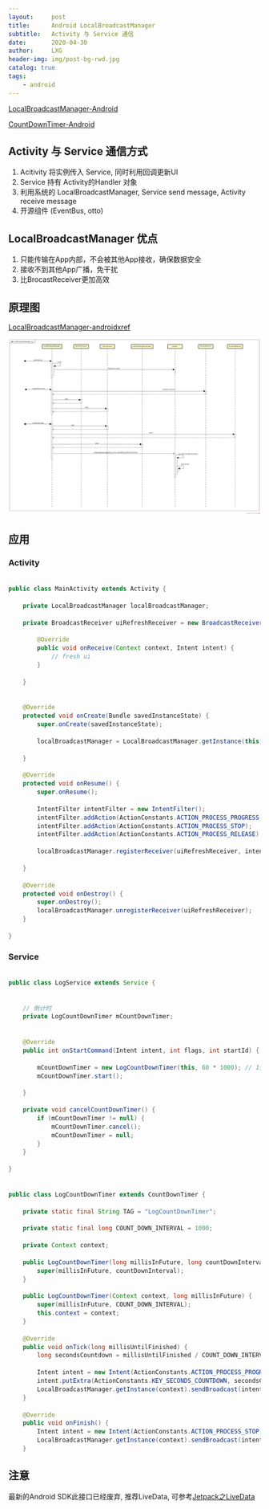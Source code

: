 ```yaml
---
layout:     post
title:      Android LocalBroadcastManager
subtitle:   Activity 与 Service 通信
date:       2020-04-30
author:     LXG
header-img: img/post-bg-rwd.jpg
catalog: true
tags:
    - android
---
```


[LocalBroadcastManager-Android](https://developer.android.google.cn/jetpack/androidx/releases/localbroadcastmanager?hl=zh-cn)

[CountDownTimer-Android](https://developer.android.google.cn/reference/android/os/CountDownTimer?hl=en)

## Activity 与 Service 通信方式

1. Acitivity 将实例传入 Service, 同时利用回调更新UI
2. Service 持有 Activity的Handler 对象
3. 利用系统的 LocalBroadcastManager, Service send message, Activity receive message
4. 开源组件 (EventBus, otto)

## LocalBroadcastManager 优点

1. 只能传输在App内部，不会被其他App接收，确保数据安全
2. 接收不到其他App广播，免干扰
3. 比BrocastReceiver更加高效

## 原理图

[LocalBroadcastManager-androidxref](http://androidxref.com/7.1.2_r36/xref/frameworks/support/core-utils/java/android/support/v4/content/LocalBroadcastManager.java)

![local_broadcast_manager](/images/local_broadcast_manager.png)

## 应用

### Activity

```java

public class MainActivity extends Activity {

    private LocalBroadcastManager localBroadcastManager;

    private BroadcastReceiver uiRefreshReceiver = new BroadcastReceiver() {

        @Override
        public void onReceive(Context context, Intent intent) {
            // fresh ui
        }

    }


    @Override
    protected void onCreate(Bundle savedInstanceState) {
        super.onCreate(savedInstanceState);

        localBroadcastManager = LocalBroadcastManager.getInstance(this);

    }

    @Override
    protected void onResume() {
        super.onResume();

        IntentFilter intentFilter = new IntentFilter();
        intentFilter.addAction(ActionConstants.ACTION_PROCESS_PROGRESS);
        intentFilter.addAction(ActionConstants.ACTION_PROCESS_STOP);
        intentFilter.addAction(ActionConstants.ACTION_PROCESS_RELEASE);

        localBroadcastManager.registerReceiver(uiRefreshReceiver, intentFilter);

    }

    @Override
    protected void onDestroy() {
        super.onDestroy();
        localBroadcastManager.unregisterReceiver(uiRefreshReceiver);
    }

}

```

### Service

```java

public class LogService extends Service {

 
    // 倒计时
    private LogCountDownTimer mCountDownTimer;


    @Override
    public int onStartCommand(Intent intent, int flags, int startId) {

        mCountDownTimer = new LogCountDownTimer(this, 60 * 1000); // 1分钟倒计时
        mCountDownTimer.start();

    }

    private void cancelCountDownTimer() {
        if (mCountDownTimer != null) {
            mCountDownTimer.cancel();
            mCountDownTimer = null;
        }
    }

}


public class LogCountDownTimer extends CountDownTimer {

    private static final String TAG = "LogCountDownTimer";

    private static final long COUNT_DOWN_INTERVAL = 1000;

    private Context context;

    public LogCountDownTimer(long millisInFuture, long countDownInterval) {
        super(millisInFuture, countDownInterval);
    }

    public LogCountDownTimer(Context context, long millisInFuture) {
        super(millisInFuture, COUNT_DOWN_INTERVAL);
        this.context = context;
    }

    @Override
    public void onTick(long millisUntilFinished) {
        long secondsCountdown = millisUntilFinished / COUNT_DOWN_INTERVAL;

        Intent intent = new Intent(ActionConstants.ACTION_PROCESS_PROGRESS);
        intent.putExtra(ActionConstants.KEY_SECONDS_COUNTDOWN, secondsCountdown);
        LocalBroadcastManager.getInstance(context).sendBroadcast(intent);
    }

    @Override
    public void onFinish() {
        Intent intent = new Intent(ActionConstants.ACTION_PROCESS_STOP);
        LocalBroadcastManager.getInstance(context).sendBroadcast(intent);
    }

```

## 注意

最新的Android SDK此接口已经废弃, 推荐LiveData, 可参考[Jetpack之LiveData](https://juejin.im/post/5d7ef1eff265da03b76b518d)



